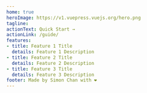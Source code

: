 ```yaml
---
home: true
heroImage: https://v1.vuepress.vuejs.org/hero.png
tagline:
actionText: Quick Start →
actionLink: /guide/
features:
- title: Feature 1 Title
  details: Feature 1 Description
- title: Feature 2 Title
  details: Feature 2 Description
- title: Feature 3 Title
  details: Feature 3 Description
footer: Made by Simon Chan with ❤️
---
```

